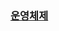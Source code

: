 

### [운영체제](https://velog.io/@yunaaa/CS-BASICS#%EC%9A%B4%EC%98%81%EC%B2%B4%EC%A0%9C)








  

  
       

    

    

    

    

    

    

     

    

    

    









